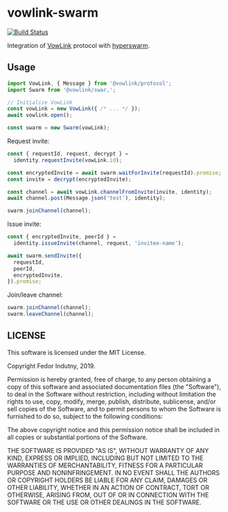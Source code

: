 # vowlink-swarm
[![Build Status](https://travis-ci.org/vowlink/vowlink-swarm.svg?branch=master)](http://travis-ci.org/vowlink/vowlink-swarm)

Integration of [VowLink][] protocol with [hyperswarm][].

## Usage

```js
import VowLink, { Message } from '@vowlink/protocol';
import Swarm from '@vowlink/swar,';

// Initialize VowLink
const vowLink = new VowLink({ /* ... */ });
await vowlink.open();

const swarm = new Swarm(vowLink);
```

Request invite:
```js
const { requestId, request, decrypt } =
  identity.requestInvite(vowLink.id);

const encryptedInvite = await swarm.waitForInvite(requestId).promise;
const invite = decrypt(encryptedInvite);

const channel = await vowLink.channelFromInvite(invite, identity);
await channel.post(Message.json('test'), identity);

swarm.joinChannel(channel);
```

Issue invite:
```js
const { encryptedInvite, peerId } =
  identity.issueInvite(channel, request, 'invitee-name');

await swarm.sendInvite({
  requestId,
  peerId,
  encryptedInvite,
}).promise;
```

Join/leave channel:
```js
swarm.joinChannel(channel);
swarm.leaveChannel(channel);
```

## LICENSE

This software is licensed under the MIT License.

Copyright Fedor Indutny, 2019.

Permission is hereby granted, free of charge, to any person obtaining a
copy of this software and associated documentation files (the
"Software"), to deal in the Software without restriction, including
without limitation the rights to use, copy, modify, merge, publish,
distribute, sublicense, and/or sell copies of the Software, and to permit
persons to whom the Software is furnished to do so, subject to the
following conditions:

The above copyright notice and this permission notice shall be included
in all copies or substantial portions of the Software.

THE SOFTWARE IS PROVIDED "AS IS", WITHOUT WARRANTY OF ANY KIND, EXPRESS
OR IMPLIED, INCLUDING BUT NOT LIMITED TO THE WARRANTIES OF
MERCHANTABILITY, FITNESS FOR A PARTICULAR PURPOSE AND NONINFRINGEMENT. IN
NO EVENT SHALL THE AUTHORS OR COPYRIGHT HOLDERS BE LIABLE FOR ANY CLAIM,
DAMAGES OR OTHER LIABILITY, WHETHER IN AN ACTION OF CONTRACT, TORT OR
OTHERWISE, ARISING FROM, OUT OF OR IN CONNECTION WITH THE SOFTWARE OR THE
USE OR OTHER DEALINGS IN THE SOFTWARE.

[VowLink]: https://github.com/vowlink/vowlink-protocol
[hyperswarm]: https://github.com/hyperswarm/hyperswarm
